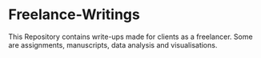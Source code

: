 # Freelance-Writings
This Repository contains write-ups made for clients as a freelancer. Some are assignments, manuscripts, data analysis and visualisations.

